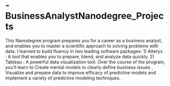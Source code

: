 # -BusinessAnalystNanodegree_Projects
This Nanodegree program prepares you for a career as a business analyst, and enables you to master a scientific approach to solving problems with data. I learned to build fluency in two leading software packages:   1) Alteryx : A tool that enables you to prepare, blend, and analyze data quickly.  2) Tableau : A powerful data visualization tool.   Over the course of the program, you’ll learn to Create mental models to clearly define business issues , Visualize and prepare data to improve efficacy of predictive models and implement a variety of predictive modeling techniques.
